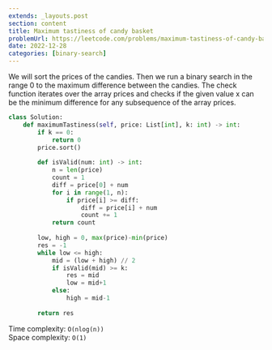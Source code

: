 ```yaml
---
extends: _layouts.post
section: content
title: Maximum tastiness of candy basket
problemUrl: https://leetcode.com/problems/maximum-tastiness-of-candy-basket/
date: 2022-12-28
categories: [binary-search]
---
```


We will sort the prices of the candies. Then we run a binary search in the range 0 to the maximum difference between the candies. The check function iterates over the array prices and checks if the given value x can be the minimum difference for any subsequence of the array prices.

```python
class Solution:
    def maximumTastiness(self, price: List[int], k: int) -> int:
        if k == 0:
            return 0
        price.sort()
        
        def isValid(num: int) -> int:
            n = len(price)
            count = 1
            diff = price[0] + num
            for i in range(1, n):
                if price[i] >= diff:
                    diff = price[i] + num
                    count += 1
            return count
        
        low, high = 0, max(price)-min(price)
        res = -1
        while low <= high:
            mid = (low + high) // 2
            if isValid(mid) >= k:
                res = mid
                low = mid+1
            else:
                high = mid-1
        
        return res
```

Time complexity: `O(nlog(n))` <br/>
Space complexity: `O(1)`